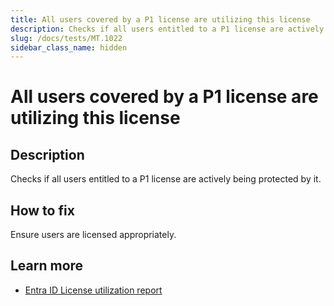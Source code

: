 ```yaml
---
title: All users covered by a P1 license are utilizing this license
description: Checks if all users entitled to a P1 license are actively being protected by it.
slug: /docs/tests/MT.1022
sidebar_class_name: hidden
---
```


# All users covered by a P1 license are utilizing this license

## Description

Checks if all users entitled to a P1 license are actively being protected by it.

## How to fix

Ensure users are licensed appropriately.

## Learn more

- [Entra ID License utilization report](https://entra.microsoft.com/#view/Microsoft_AAD_IAM/UsageAndInsightsMenuBlade/~/License%20Utilization)
